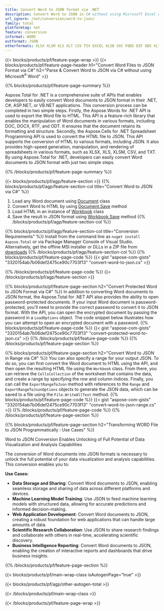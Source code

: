 ```yaml
---
title: Convert Word to JSON format via .NET 
description: Convert Word to JSON in C# without using Microsoft Excel or Adobe Reader
url_ignore: /net/conversion/word-to-json/
family: total
platformtag: net
feature: conversion
informat: WORD
outformat: JSON
otherformats: XLSX XLSM XLS XLT CSV TSV EXCEL XLSB SXC FODS DIF ODS XLTM XLAM
---
```

{{< blocks/products/pf/feature-page-wrap >}}
{{< blocks/products/pf/feature-page-header h1="Convert Word Files to JSON Format via C#" h2="Parse & Convert Word to JSON via C# without using Microsoft<sup>&reg;</sup> Word" >}}

{{% blocks/products/pf/feature-page-summary %}}

Aspose.Total for .NET is a comprehensive suite of APIs that enables developers to easily convert Word documents to JSON format in their .NET, C#, ASP.NET, or VB.NET applications. This conversion process can be completed in two simple steps. Firstly, the Aspose.Words for .NET API is used to export the Word file to HTML. This API is a feature-rich library that enables the manipulation of Word documents in various formats, including DOC, DOCX, RTF, and ODT. It ensures that the document retains its formatting and structure. Secondly, the Aspose.Cells for .NET Spreadsheet Programming API is used to convert the HTML file to JSON. This API supports the conversion of HTML to various formats, including JSON. It also provides high-speed generation, manipulation, and rendering of spreadsheets in various formats, such as XLSX, XLS, XLSM, CSV, and TXT. By using Aspose.Total for .NET, developers can easily convert Word documents to JSON format with just two simple steps.

{{% /blocks/products/pf/feature-page-summary  %}}

{{< blocks/products/pf/agp/feature-section >}}
{{% blocks/products/pf/agp/feature-section-col title="Convert Word to JSON via C#" %}}
1. Load any Word document using [Document](https://reference.aspose.com/words/net/aspose.words/document) class
2. Convert Word to HTML by using [Document.Save](https://reference.aspose.com/words/net/aspose.words.document/save/methods/4) method
3. Load HTML in an instance of [Workbook](https://reference.aspose.com/cells/net/aspose.cells/workbook) class 
4. Save the result in JSON format using [Workbook.Save](https://reference.aspose.com/cells/net/aspose.cells.workbook/save/methods/4) method
{{% /blocks/products/pf/agp/feature-section-col %}}

{{% blocks/products/pf/agp/feature-section-col title="Conversion Requirements" %}}
Install from the command line as ```nuget install Aspose.Total``` or via Package Manager Console of Visual Studio. Alternatively, get the offline MSI installer or DLLs in a ZIP file from [downloads](https://releases.aspose.com/total/net)
{{% /blocks/products/pf/agp/feature-section-col %}}
{{% blocks/products/pf/feature-page-code %}}
{{< gist "aspose-com-gists" "3320154ab7b06def2475ce90c7703f13" "convert-word-to-json.cs" >}}

{{% /blocks/products/pf/feature-page-code %}}
{{< /blocks/products/pf/agp/feature-section >}}

{{% blocks/products/pf/feature-page-section  h2="Convert Protected Word to JSON Format via C#" %}}
In addition to converting Word documents to JSON format, the Aspose.Total for .NET API also provides the ability to open password-protected documents. If your input Word document is password-protected, you'll need to provide the correct password to convert it to JSON format. With the API, you can open the encrypted document by passing the password in a ```LoadOptions``` object. The code snippet below illustrates how you can attempt to open an encrypted document with a password.
{{% blocks/products/pf/feature-page-code %}}
{{< gist "aspose-com-gists" "3320154ab7b06def2475ce90c7703f13" "convert-protected-word-to-json.cs" >}}
{{% /blocks/products/pf/feature-page-code  %}}
{{% /blocks/products/pf/feature-page-section %}}

{{% blocks/products/pf/feature-page-section  h2="Convert Word to JSON in Range via C#" %}}
You can also specify a range for your output JSON. To do so, you can first convert the Word document to HTML using the API, and then open the resulting HTML file using the ```Workbook``` class. From there, you can retrieve the ```CellsCollection``` of the worksheet that contains the data, and create a range by specifying the row and column indices. Finally, you can call the ```ExportRangeToJson``` method with references to the ```Range``` and ```ExportRangeToJsonOptions``` objects to generate the JSON data, which can be saved to a file using the ```File.WriteAllText``` method.
{{% blocks/products/pf/feature-page-code %}}
{{< gist "aspose-com-gists" "3320154ab7b06def2475ce90c7703f13" "convert-word-to-json-range.cs" >}}
{{% /blocks/products/pf/feature-page-code  %}}
{{% /blocks/products/pf/feature-page-section %}}

{{% blocks/products/pf/feature-page-section  h2="Transforming WORD File to JSON Programmatically : Use Cases" %}}
Word to JSON Conversion Enables Unlocking of Full Potential of Data Visualization and Analysis Capabilities

The conversion of Word documents into JSON formats is necessary to unlock the full potential of your data visualization and analysis capabilities. This conversion enables you to:

**Use Cases:**

*   **Data Storage and Sharing**: Convert Word documents to JSON, enabling seamless storage and sharing of data across different platforms and devices.
*   **Machine Learning Model Training**: Use JSON to feed machine learning models with structured data, allowing for accurate predictions and informed decision-making.
*   **Web Application Development**: Convert Word documents to JSON, creating a robust foundation for web applications that can handle large amounts of data.
*   **Scientific Research Collaboration**: Use JSON to share research findings and collaborate with others in real-time, accelerating scientific discovery.
*   **Business Intelligence Reporting**: Convert Word documents to JSON, enabling the creation of interactive reports and dashboards that drive business insights.
{{% /blocks/products/pf/feature-page-section %}}
{{< blocks/products/pf/main-wrap-class isAutogenPage="true" >}}

{{< blocks/products/pf/agp/other-autogen-total >}}

{{< /blocks/products/pf/main-wrap-class >}}

{{< /blocks/products/pf/feature-page-wrap >}}